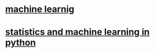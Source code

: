 # [machine learnig](https://www.youtube.com/playlist?list=PLdAoL1zKcqTW-uzoSVBNEecKHsnug_M0k)
# [statistics and machine learning in python](https://duchesnay.github.io/pystatsml/index.html#)
